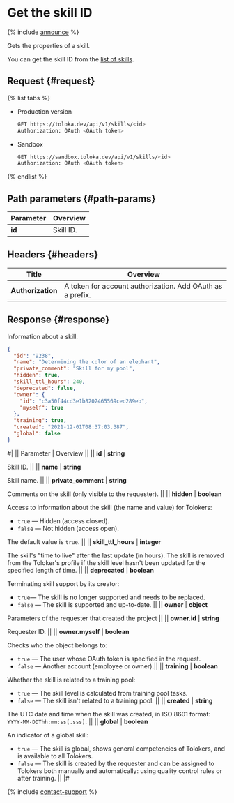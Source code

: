 # Get the skill ID

{% include [announce](../_includes/announce.md) %}

Gets the properties of a skill.

You can get the skill ID from the [list of skills](get-skill-list.md).

## Request {#request}

{% list tabs %}

- Production version

  ```bash
  GET https://toloka.dev/api/v1/skills/<id>
  Authorization: OAuth <OAuth token>
  ```

- Sandbox

  ```bash
  GET https://sandbox.toloka.dev/api/v1/skills/<id>
  Authorization: OAuth <OAuth token>
  ```

{% endlist %}

## Path parameters {#path-params}

Parameter | Overview
----- | -----
**id** | Skill ID.

## Headers {#headers}

Title | Overview
----- | -----
**Authorization** | A token for account authorization. Add OAuth as a prefix.

## Response {#response}

Information about a skill.

```json
{
  "id": "9238",
  "name": "Determining the color of an elephant",
  "private_comment": "Skill for my pool",
  "hidden": true,
  "skill_ttl_hours": 240,
  "deprecated": false,
  "owner": {
    "id": "c3a50f44cd3e1b8202465569ced289eb",
    "myself": true
  },
  "training": true,
  "created": "2021-12-01T08:37:03.387",
  "global": false
}
```

#|
|| Parameter | Overview ||
|| **id** | **string**

Skill ID. ||
|| **name** | **string**

Skill name. ||
|| **private_comment** | **string**

Comments on the skill (only visible to the requester). ||
|| **hidden** | **boolean**

Access to information about the skill (the name and value) for Tolokers:

- `true` — Hidden (access closed).
- `false` — Not hidden (access open).

The default value is `true`. ||
|| **skill_ttl_hours** | **integer**

The skill's "time to live" after the last update (in hours). The skill is removed from the Toloker's profile if the skill level hasn't been updated for the specified length of time. ||
|| **deprecated** | **boolean**

Terminating skill support by its creator:

- `true`— The skill is no longer supported and needs to be replaced.
- `false` — The skill is supported and up-to-date. ||
|| **owner** | **object**

Parameters of the requester that created the project ||
|| **owner.id** | **string**

Requester ID. ||
|| **owner.myself** | **boolean**

Checks who the object belongs to:

- `true` — The user whose OAuth token is specified in the request.
- `false` — Another account (employee or owner).||
|| **training** | **boolean**

Whether the skill is related to a training pool:

- `true` — The skill level is calculated from training pool tasks.
- `false` — The skill isn't related to a training pool. ||
|| **created** | **string**

The UTC date and time when the skill was created, in ISO 8601 format: `YYYY-MM-DDThh:mm:ss[.sss]`. ||
|| **global** | **boolean**

An indicator of a global skill:

- `true` — The skill is global, shows general competencies of Tolokers, and is available to all Tolokers.
- `false` — The skill is created by the requester and can be assigned to Tolokers both manually and automatically: using quality control rules or after training. ||
|#

{% include [contact-support](../../guide/_includes/contact-support.md) %}